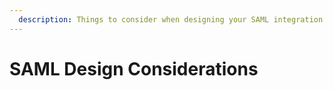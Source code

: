 ```yaml
---
  description: Things to consider when designing your SAML integration
---
```


# SAML Design Considerations
